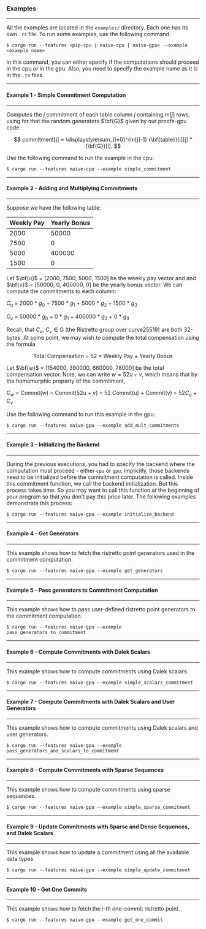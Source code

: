 ### Examples
---------

All the examples are located in the `examples/` directory. Each one has its own `.rs` file. To run some examples, use the following command:

```
$ cargo run --features <pip-cpu | naive-cpu | naive-gpu> --example <example_name>
```

In this command, you can either specify if the computations should proceed in the cpu or in the gpu. Also, you need to specify the example name as it is in the `.rs` files.

---------
#### Example 1 - Simple Commitment Computation
---------

Computes the $j$ commitment of each table column $j$ containing $m[j]$ rows, using for that the random generators $\bf{G}$ given by our proofs-gpu code:

$$
commitment[j] = \displaystyle\sum_{i=0}^{m[j]-1}
{\bf{table}}[i][j] * {\bf{G}}[i].
$$

Use the following command to run the example in the cpu:

```
$ cargo run --features naive-cpu --example simple_commitment
```

---------
#### Example 2 - Adding and Multiplying Commitments
---------

Suppose we have the following table:

<p align="center">

| Weekly Pay | Yearly Bonus |
|---|---|
| 2000 | 50000 |
| 7500 | 0     |
| 5000 | 400000 |
| 1500 | 0     |
</p>

Let $\bf{u}$ = [2000, 7500, 5000, 1500] be the weekly pay vector and and $\bf{v}$ = [50000, 0, 400000, 0] be the yearly bonus vector. We can compute the commitments to each column:

$C_u$ = 2000 * $g_0$ + 7500 * $g_1$ + 5000 * $g_2$ + 1500 * $g_3$

$C_v$ = 50000 * $g_0$ + 0 * $g_1$ + 400000 * $g_2$ + 0 * $g_3$

Recall, that $C_u$, $C_v$ ∈ G (the Ristretto group over curve25519) are both 32-bytes. At some point, we may wish to
compute the total compensation using the formula

<p align="center">
Total Compensation = 52 × Weekly Pay + Yearly Bonus
</p>

Let $\bf{w}$ = [154000, 390000, 660000, 78000] be the total compensation vector. Note, we can write $w = 52u + v$, which means that by the homomorphic property of the commitment,

$C_w$ = Commit(w) = Commit(52u + v) = 52 Commit(u) + Commit(v) = 52$C_u$ + $C_v$

Use the following command to run this example in the gpu:

```
$ cargo run --features naive-gpu --example add_mult_commitments
```

---------
#### Example 3 - Initializing the Backend
---------

During the previous executions, you had to specify the backend where the computation must proceed - either `cpu` or `gpu`. Implicitly, those backends need to be initialized before the commitment computation is called. Inside this commitment function, we call the backend initialization. But this process takes time. So you may want to call this function at the beginning of your program so that you don't pay this price later. The following examples demonstrate this process:

```
$ cargo run --features naive-gpu --example initialize_backend
```

---------
#### Example 4 - Get Generators
---------

This example shows how to fetch the ristretto point generators used in the commitment computation.

```
$ cargo run --features naive-gpu --example get_generators
```

---------
#### Example 5 - Pass generators to Commitment Computation
---------

This example shows how to pass user-defined ristretto point generators to the commitment computation.

```
$ cargo run --features naive-gpu --example pass_generators_to_commitment
```

---------
#### Example 6 - Compute Commitments with Dalek Scalars
---------

This example shows how to compute commitments using Dalek scalars.

```
$ cargo run --features naive-gpu --example simple_scalars_commitment
```

---------
#### Example 7 - Compute Commitments with Dalek Scalars and User Generators
---------

This example shows how to compute commitments using Dalek scalars and user generators.

```
$ cargo run --features naive-gpu --example pass_generators_and_scalars_to_commitment
```

---------
#### Example 8 - Compute Commitments with Sparse Sequences
---------

This example shows how to compute commitments using sparse sequences.

```
$ cargo run --features naive-gpu --example simple_sparse_commitment
```

---------
#### Example 9 - Update Commitments with Sparse and Dense Sequences, and Dalek Scalars
---------

This example shows how to update a commitment using all the available data types.

```
$ cargo run --features naive-gpu --example simple_update_commitment
```

---------
#### Example 10 - Get One Commits
---------

This example shows how to fetch the i-th one-commit ristretto point.

```
$ cargo run --features naive-gpu --example get_one_commit
```
